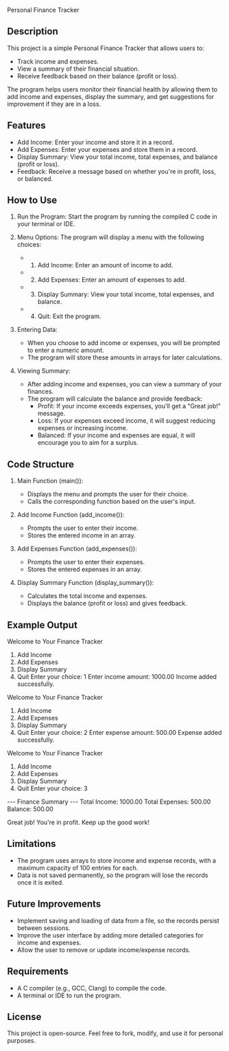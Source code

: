 Personal Finance Tracker

Description
-----------
This project is a simple Personal Finance Tracker that allows users to:
- Track income and expenses.
- View a summary of their financial situation.
- Receive feedback based on their balance (profit or loss).

The program helps users monitor their financial health by allowing them to add income and expenses, display the summary, and get suggestions for improvement if they are in a loss.

Features
--------
- Add Income: Enter your income and store it in a record.
- Add Expenses: Enter your expenses and store them in a record.
- Display Summary: View your total income, total expenses, and balance (profit or loss).
- Feedback: Receive a message based on whether you're in profit, loss, or balanced.

How to Use
-----------
1. Run the Program: Start the program by running the compiled C code in your terminal or IDE.
   
2. Menu Options: The program will display a menu with the following choices:
    - 1. Add Income: Enter an amount of income to add.
    - 2. Add Expenses: Enter an amount of expenses to add.
    - 3. Display Summary: View your total income, total expenses, and balance.
    - 4. Quit: Exit the program.

3. Entering Data:
    - When you choose to add income or expenses, you will be prompted to enter a numeric amount.
    - The program will store these amounts in arrays for later calculations.

4. Viewing Summary:
    - After adding income and expenses, you can view a summary of your finances.
    - The program will calculate the balance and provide feedback:
        - Profit: If your income exceeds expenses, you'll get a "Great job!" message.
        - Loss: If your expenses exceed income, it will suggest reducing expenses or increasing income.
        - Balanced: If your income and expenses are equal, it will encourage you to aim for a surplus.

Code Structure
--------------
1. Main Function (main()):
   - Displays the menu and prompts the user for their choice.
   - Calls the corresponding function based on the user's input.

2. Add Income Function (add_income()):
   - Prompts the user to enter their income.
   - Stores the entered income in an array.

3. Add Expenses Function (add_expenses()):
   - Prompts the user to enter their expenses.
   - Stores the entered expenses in an array.

4. Display Summary Function (display_summary()):
   - Calculates the total income and expenses.
   - Displays the balance (profit or loss) and gives feedback.

Example Output
--------------
Welcome to Your Finance Tracker
1. Add Income
2. Add Expenses
3. Display Summary
4. Quit
Enter your choice: 1
Enter income amount: 1000.00
Income added successfully.

Welcome to Your Finance Tracker
1. Add Income
2. Add Expenses
3. Display Summary
4. Quit
Enter your choice: 2
Enter expense amount: 500.00
Expense added successfully.

Welcome to Your Finance Tracker
1. Add Income
2. Add Expenses
3. Display Summary
4. Quit
Enter your choice: 3

--- Finance Summary ---
Total Income: 1000.00
Total Expenses: 500.00
Balance: 500.00

Great job! You're in profit. Keep up the good work!

Limitations
-----------
- The program uses arrays to store income and expense records, with a maximum capacity of 100 entries for each.
- Data is not saved permanently, so the program will lose the records once it is exited.

Future Improvements
-------------------
- Implement saving and loading of data from a file, so the records persist between sessions.
- Improve the user interface by adding more detailed categories for income and expenses.
- Allow the user to remove or update income/expense records.

Requirements
------------
- A C compiler (e.g., GCC, Clang) to compile the code.
- A terminal or IDE to run the program.

License
-------
This project is open-source. Feel free to fork, modify, and use it for personal purposes.

